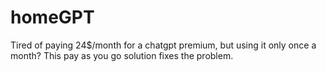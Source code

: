 # homeGPT
Tired of paying 24$/month for a chatgpt premium, but using it only once a month? This pay as you go solution fixes the problem.
